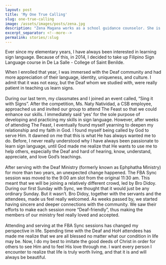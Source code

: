 ```yaml
---
layout: post
title: 'My One True Calling'
slug: one-true-calling
image: /assets/images/posts/zena.jpg
description: "Zena Magana works as a school guidance counselor. She is part of the Deaf and Hard-of-Hearing Ministry and serves as an interpreter every Sunday."
excerpt_separator: <!--more-->
permalink: stories/:slug
---
```

Ever since my elementary years, I have always been interested in learning sign language. Because of this, in 2014, I decided to take up Filipino Sign Language course in De La Salle - College of Saint Benilde.
<!--more-->
When I enrolled that year, I was immersed with the Deaf community and had more appreciation of their language, identity, uniqueness, and culture. I admit that it was not easy, but the Deaf whom we studied with, were really patient in teaching us learn signs.
<br><br>
During our last term, my classmates and I joined an event called, “Sing it with Signs”. After the competition, Ms. Naty Natividad, a CSB employee, approached us and invited our group to attend The Feast so that we could enhance our skills. I immediately said ‘yes’ for the sole purpose of developing and practicing my skills in sign language. However, after weeks of attending The Feast, I eventually found myself yearning to deepen my relationship and my faith in God. I found myself being called by God to serve Him. It dawned on me that this is what He has always wanted me to do. Before, I never really understood why I have always been passionate to learn sign language, until God made me realize that He wants to use me to help others, especially the Deaf and hard of hearing, know, understand, appreciate, and love God’s teachings.
<br><br>
After serving with the Deaf Ministry (formerly known as Ephphatha Ministry) for more than two years, an unexpected change happened. The FBA Sync session was moved to the 9:00 am slot from the original 11:30 am. This meant that we will be joining a relatively different crowd, led by Bro Didoy. During our first Sunday with Sync, we thought that it would just be any ordinary Sunday. But it wasn’t. Bro Didoy, together with the servants and the attendees, made us feel really welcomed. As weeks passed by, we started having sincere and deeper connections with the community. We saw their efforts to make each session more “Deaf-friendly”, thus making the members of our ministry feel really loved and accepted.
<br><br>
Attending and serving at the FBA Sync sessions has changed my perspective in life. Spending time with the Deaf and HoH attendees has made me realize that we are all blessed no matter what our condition in life may be. Now, I do my best to imitate the good deeds of Christ in order for others to see Him and to feel His love through me. I want every person I encounter to realize that life is truly worth living, and that it is and will always be beautiful.
